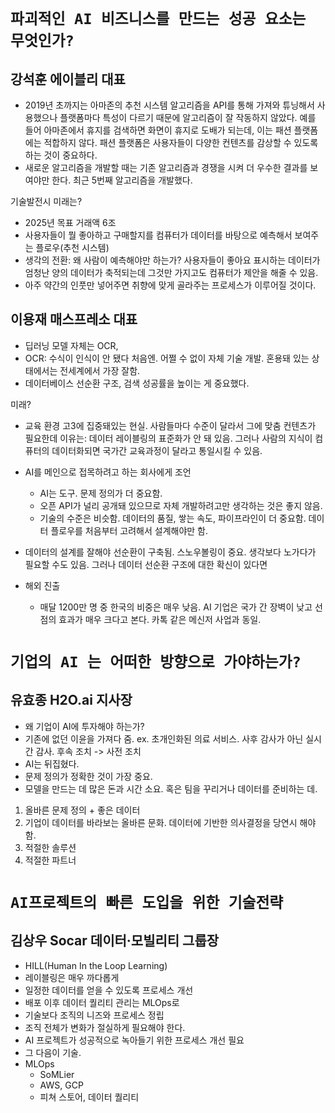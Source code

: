 # `파괴적인 AI 비즈니스를 만드는 성공 요소는 무엇인가?`
## 강석훈 에이블리 대표
- 2019년 초까지는 아마존의 추천 시스템 알고리즘을 API를 통해 가져와 튜닝해서 사용했으나 플랫폼마다 특성이 다르기 때문에 알고리즘이 잘 작동하지 않았다. 예를 들어 아마존에서 휴지를 검색하면 화면이 휴지로 도배가 되는데, 이는 패션 플랫폼에는 적합하지 않다. 패션 플랫폼은 사용자들이 다양한 컨텐츠를 감상할 수 있도록 하는 것이 중요하다.
- 새로운 알고리즘을 개발할 때는 기존 알고리즘과 경쟁을 시켜 더 우수한 결과를 보여야만 한다. 최근 5번째 알고리즘을 개발했다.

기술발전시 미래는?
- 2025년 목표 거래액 6조
- 사용자들이 뭘 좋아하고 구매할지를 컴퓨터가 데이터를 바탕으로 예측해서 보여주는 플로우(추천 시스템)
- 생각의 전환: 왜 사람이 예측해야만 하는가? 사용자들이 좋아요 표시하는 데이터가 엄청난 양의 데이터가 축적되는데 그것만 가지고도 컴퓨터가 제안을 해줄 수 있음.
- 아주 약간의 인풋만 넣어주면 취향에 맞게 골라주는 프로세스가 이루어질 것이다.

## 이용재 매스프레소 대표
- 딥러닝 모델 자체는 OCR, 
- OCR: 수식이 인식이 안 됐다 처음엔. 어쩔 수 없이 자체 기술 개발. 혼용돼 있는 상태에서는 전세계에서 가장 잘함.
- 데이터베이스 선순환 구조, 검색 성공률을 높이는 게 중요했다.

미래?
- 교육 환경 고3에 집중돼있는 현실. 사람들마다 수준이 달라서 그에 맞춤 컨텐츠가 필요한데 이유는: 데이터 레이블링의 표준화가 안 돼 있음. 그러나 사람의 지식이 컴퓨터의 데이터화되면 국가간 교육과정이 달라고 통일시킬 수 있음.

- AI를 메인으로 접목하려고 하는 회사에게 조언
	- AI는 도구. 문제 정의가 더 중요함.
	- 오픈 API가 널리 공개돼 있으므로 자체 개발하려고만 생각하는 것은 좋지 않음.
	- 기술의 수준은 비슷함. 데이터의 품질, 쌓는 속도, 파이프라인이 더 중요함. 데이터 플로우를 처음부터 고려해서 설계해야만 함.

- 데이터의 설계를 잘해야 선순환이 구축됨. 스노우볼링이 중요. 생각보다 노가다가 필요할 수도 있음. 그러나 데이터 선순환 구조에 대한 확신이 있다면

- 해외 진출
	- 매달 1200만 명 중 한국의 비중은 매우 낮음. AI 기업은 국가 간 장벽이 낮고 선점의 효과가 매우 크다고 본다. 카톡 같은 메신저 사업과 동일.

# `기업의 AI 는 어떠한 방향으로 가야하는가?`
## 유효종 H2O.ai 지사장
- 왜 기업이 AI에 투자해야 하는가?
- 기존에 없던 이윤을 가져다 줌. ex. 초개인화된 의료 서비스. 사후 감사가 아닌 실시간 감사. 후속 조치 -> 사전 조치
- AI는 뒤집혔다.
- 문제 정의가 정확한 것이 가장 중요.
- 모델을 만드는 데 많은 돈과 시간 소요. 혹은 팀을 꾸리거나 데이터를 준비하는 데.
1. 올바른 문제 정의 + 좋은 데이터
2. 기업이 데이터를 바라보는 올바른 문화. 데이터에 기반한 의사결정을 당연시 해야 함.
3. 적절한 솔루션
4. 적절한 파트너

# `AI프로젝트의 빠른 도입을 위한 기술전략`
## 김상우 Socar 데이터·모빌리티 그룹장
- HILL(Human In the Loop Learning)
- 레이블링은 매우 까다롭게
- 일정한 데이터를 얻을 수 있도록 프로세스 개선
- 배포 이후 데이터 퀄리티 관리는 MLOps로
- 기술보다 조직의 니즈와 프로세스 정립
- 조직 전체가 변화가 절실하게 필요해야 한다.
- AI 프로젝트가 성공적으로 녹아들기 위한 프로세스 개선 필요
- 그 다음이 기술.
- MLOps
	- SoMLier
	- AWS, GCP
	- 피쳐 스토어, 데이터 퀄리티